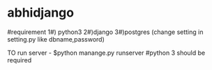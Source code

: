 # abhidjango
#requirement
	1#) python3
	2#)django
	3#)postgres (change setting in setting.py like dbname,password)


TO run server -
$python manange.py runserver
#python 3 should be required
